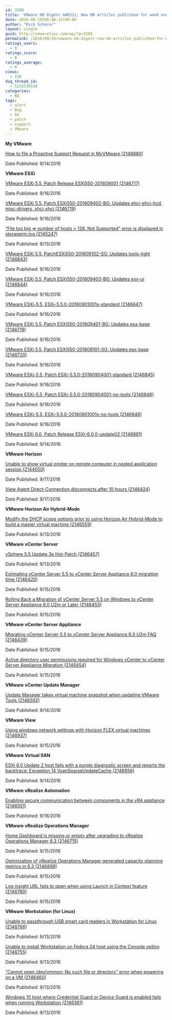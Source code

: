 ```yaml
---
id: 3208
title: 'VMware KB Digest &#8211; New KB articles published for week ending 09/17/16'
date: 2016-09-19T06:40:15+00:00
author: "Rick Scherer"
layout: single
guid: http://vmwaretips.com/wp/?p=3208
permalink: /2016/09/19/vmware-kb-digest-new-kb-articles-published-for-week-ending-091716/
ratings_users:
  - 0
ratings_score:
  - 0
ratings_average:
  - 0
views:
  - 236
dsq_thread_id:
  - 5156536538
categories:
  - KB
tags:
  - alert
  - Bug
  - kb
  - patch
  - support
  - VMware
---
```

**My VMware**
  
[How to file a Proactive Support Request in MyVMware (2146880)](http://bit.ly/2d5IeLR)
  
Date Published: 9/14/2016

**VMware ESXi**
  
[VMware ESXi 5.5, Patch Release ESXi550-201609001 (2146717)](http://bit.ly/2cxXRql)
  
Date Published: 9/16/2016
  
[VMware ESXi 5.5, Patch ESXi550-201609402-BG: Updates ehci-ehci-hcd, misc-drivers, xhci-xhci (2146719)](http://bit.ly/2d5GVgc)
  
Date Published: 9/16/2016
  
 [“File too big => number of hosts > 128. Not Supported” error is displayed in storagerm.log (2145247)](http://bit.ly/2cxY5h4)
  
Date Published: 9/13/2016
  
[VMware ESXi 5.5, PatchESXi550-201609102-SG: Updates tools-light (2146843)](http://bit.ly/2d5GPoF)
  
Date Published: 9/16/2016
  
[VMware ESXi 5.5, Patch ESXi550-201609403-BG: Updates esx-ui (2146844)](http://bit.ly/2cxXThX)
  
Date Published: 9/16/2016
  
[VMware ESXi-5.5, ESXi-5.5.0-20160901001s-standard (2146847)](http://bit.ly/2d5I5bA)
  
Date Published: 9/16/2016
  
[VMware ESXi 5.5, Patch ESXi550-201609401-BG: Updates esx-base (2146718)](http://bit.ly/2cxX60o)
  
Date Published: 9/16/2016
  
[VMware ESXi 5.5, Patch ESXi550-201609101-SG: Updates esx-base (2146720)](http://bit.ly/2d5GLFF)
  
Date Published: 9/16/2016
  
[VMware ESXi-5.5, Patch ESXi-5.5.0-20160904001-standard (2146845)](http://bit.ly/2cxY78G)
  
Date Published: 9/16/2016
  
[VMware ESXi-5.5, Patch ESXi-5.5.0-20160904001-no-tools (2146846)](http://bit.ly/2d5I9YD)
  
Date Published: 9/16/2016
  
[VMware ESXi-5.5, ESXi-5.5.0-20160901001s-no-tools (2146848)](http://bit.ly/2cxX7S0)
  
Date Published: 9/16/2016
  
[VMware ESXi 6.0, Patch Release ESXi-6.0.0-update02 (2146891)](http://bit.ly/2d5HDKh)
  
Date Published: 9/14/2016

<!--more-->

**VMware Horizon** 
  
[Unable to show virtual printer on remote computer in nested application session (2144050)](http://bit.ly/2cxYT5Q)
  
Date Published: 9/17/2016
  
[View Agent Direct-Connection disconnects after 10 hours (2146424)](http://bit.ly/2d5GWAM)
  
Date Published: 9/17/2016

**VMware Horizon Air Hybrid-Mode** 
  
[Modify the DHCP scope options prior to using Horizon Air Hybrid-Mode to build a master virtual machine (2146559)](http://bit.ly/2cxXH2c)
  
Date Published: 9/13/2016

**VMware vCenter Server**
  
[vSphere 5.5 Update 3e Hot-Patch (2146457)](http://bit.ly/2d5GYbD)
  
Date Published: 9/13/2016
  
[Estimating vCenter Server 5.5 to vCenter Server Appliance 6.0 migration time (2146420)](http://bit.ly/2cxYZdB)
  
Date Published: 9/15/2016
  
[Rolling Back a Migration of vCenter Server 5.5 on Windows to vCenter Server Appliance 6.0 U2m or Later (2146453)](http://bit.ly/2d5I2wt)
  
Date Published: 9/15/2016

**VMware vCenter Server Appliance**
  
[Migrating vCenter Server 5.5 to vCenter Server Appliance 6.0 U2m FAQ (2146439)](http://bit.ly/2cxYhNs)
  
Date Published: 9/15/2016
  
[Active directory user permissions required for Windows vCenter to vCenter Server Appliance Migration (2146454)](http://bit.ly/2d5GB0T)
  
Date Published: 9/15/2016

**VMware vCenter Update Manager** 
  
[Update Manager takes virtual machine snapshot when updating VMware Tools (2146592)](http://bit.ly/2cxXVXc)
  
Date Published: 9/14/2016

**VMware View**
  
[Using windows network settings with Horizon FLEX virtual machines (2146937)](http://bit.ly/2d5HK8C)
  
Date Published: 9/15/2016

**VMware Virtual SAN** 
  
[ESXi 6.0 Update 2 host fails with a purple diagnostic screen and reports the backtrace: Exception 14 VsanSparseUpdateCache (2146856)](http://bit.ly/2cxY9O5)
  
Date Published: 9/14/2016

**VMware vRealize Automation** 
  
[Enabling secure communication between components in the vRA appliance (2146551)](http://bit.ly/2d5Ipa7)
  
Date Published: 9/16/2016

**VMware vRealize Operations Manager**
  
[Home Dashboard is missing or empty after upgrading to vRealize Operations Manager 6.3 (2146715)](http://bit.ly/2cxYsbx)
  
Date Published: 9/15/2016
  
[Optimization of vRealize Operations Manager generated capacity planning metrics in 6.3 (2146898)](http://bit.ly/2d5Ibjd)
  
Date Published: 9/15/2016
  
[Log insight URL fails to open when using Launch in Context feature (2146780)](http://bit.ly/2cxXzQr)
  
Date Published: 9/15/2016

**VMware Workstation (for Linux)**
  
[Unable to passthrough USB smart card readers in Workstation for Linux (2146766)](http://bit.ly/2d5HF4R)
  
Date Published: 9/13/2016
  
[Unable to install Workstation on Fedora 24 host using the Console option (2146755)](http://bit.ly/2cxXAnq)
  
Date Published: 9/13/2016
  
[“Cannot open /dev/vmmon: No such file or directory” error when powering on a VM (2146460)](http://bit.ly/2d5Gx0V)
  
Date Published: 9/13/2016
  
[Windows 10 host where Credential Guard or Device Guard is enabled fails when running Workstation (2146361)](http://bit.ly/2cxXCf2)
  
Date Published: 9/13/2016